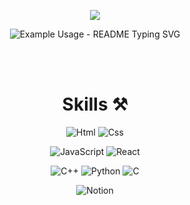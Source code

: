 <p align='center'>
    <img src="https://capsule-render.vercel.app/api?type=waving&color=0:F9DBDB,100:F09794&height=300&section=header&fontColor=FFFFFF&text=Hyerin's%20Github!&fontSize=90&animation=fadeIn&fontAlignY=38&descAlignY=51&descAlign=62"/>
</p>

<p align="center">
  <img src="https://readme-typing-svg.demolab.com/?lines=;Wellcome+to+my+Github!;Enjoy+the+show!&font=Fira%20Code&center=true&width=380&height=50&duration=4000&pause=1000&color=F09794" alt="Example Usage - README Typing SVG">
</p>

<br />
<br />

<div align=center>
    <h1>Skills ⚒️ </h1>

![Html](https://img.shields.io/badge/Html-F5BEBC?style=for-the-badge&logo=html&logoColor=white)
![Css](https://img.shields.io/badge/Css-F09794?style=for-the-badge&logo=css&logoColor=white)

![JavaScript](https://img.shields.io/badge/JavaScript-F7DF1E?style=for-the-badge&logo=Javascript&logoColor=white)
![React](https://img.shields.io/badge/React-20232A?style=for-the-badge&logo=react&logoColor=61DAFB)

![C++](http://img.shields.io/badge/C++-EF8683?style=for-the-badge&logo=c%2B%2B&logoColor=white)
![Python](https://img.shields.io/badge/Python-F9DA8F?style=for-the-badge&logo=python&logoColor=white)
![C](https://img.shields.io/badge/C-EC625C?style=for-the-badge&logo=c&logoColor=white)

![Notion](https://img.shields.io/badge/Notion-E6E6E6?style=for-the-badge&logo=Notion&logoColor=white)

</div>

<!--
**jogpfls/jogpfls** is a ✨ _special_ ✨ repository because its `README.md` (this file) appears on your GitHub profile.

Here are some ideas to get you started:

- 🔭 I’m currently working on ...
- 🌱 I’m currently learning ...
- 👯 I’m looking to collaborate on ...
- 🤔 I’m looking for help with ...
- 💬 Ask me about ...
- 📫 How to reach me: ...
- 😄 Pronouns: ...
- ⚡ Fun fact: ...
-->
